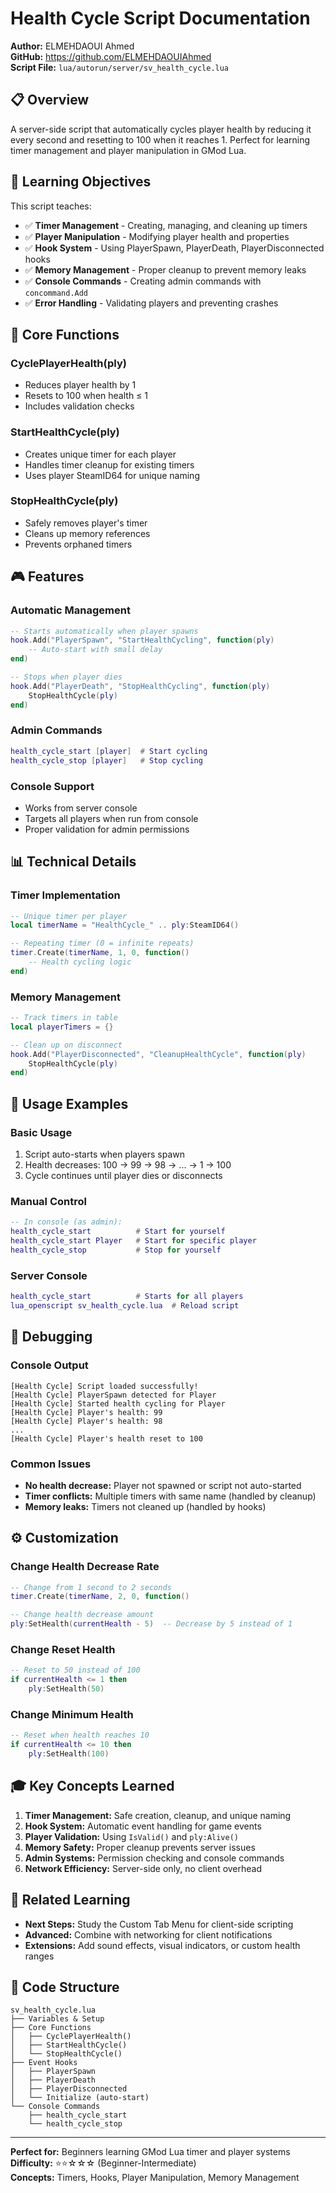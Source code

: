 # Health Cycle Script Documentation

**Author:** ELMEHDAOUI Ahmed  
**GitHub:** https://github.com/ELMEHDAOUIAhmed  
**Script File:** `lua/autorun/server/sv_health_cycle.lua`

## 📋 Overview

A server-side script that automatically cycles player health by reducing it every second and resetting to 100 when it reaches 1. Perfect for learning timer management and player manipulation in GMod Lua.

## 🎯 Learning Objectives

This script teaches:
- ✅ **Timer Management** - Creating, managing, and cleaning up timers
- ✅ **Player Manipulation** - Modifying player health and properties
- ✅ **Hook System** - Using PlayerSpawn, PlayerDeath, PlayerDisconnected hooks
- ✅ **Memory Management** - Proper cleanup to prevent memory leaks
- ✅ **Console Commands** - Creating admin commands with `concommand.Add`
- ✅ **Error Handling** - Validating players and preventing crashes

## 🔧 Core Functions

### **CyclePlayerHealth(ply)**
- Reduces player health by 1
- Resets to 100 when health ≤ 1
- Includes validation checks

### **StartHealthCycle(ply)**
- Creates unique timer for each player
- Handles timer cleanup for existing timers
- Uses player SteamID64 for unique naming

### **StopHealthCycle(ply)**
- Safely removes player's timer
- Cleans up memory references
- Prevents orphaned timers

## 🎮 Features

### **Automatic Management**
```lua
-- Starts automatically when player spawns
hook.Add("PlayerSpawn", "StartHealthCycling", function(ply)
    -- Auto-start with small delay
end)

-- Stops when player dies
hook.Add("PlayerDeath", "StopHealthCycling", function(ply)
    StopHealthCycle(ply)
end)
```

### **Admin Commands**
```lua
health_cycle_start [player]  # Start cycling
health_cycle_stop [player]   # Stop cycling
```

### **Console Support**
- Works from server console
- Targets all players when run from console
- Proper validation for admin permissions

## 📊 Technical Details

### **Timer Implementation**
```lua
-- Unique timer per player
local timerName = "HealthCycle_" .. ply:SteamID64()

-- Repeating timer (0 = infinite repeats)
timer.Create(timerName, 1, 0, function()
    -- Health cycling logic
end)
```

### **Memory Management**
```lua
-- Track timers in table
local playerTimers = {}

-- Clean up on disconnect
hook.Add("PlayerDisconnected", "CleanupHealthCycle", function(ply)
    StopHealthCycle(ply)
end)
```

## 🚀 Usage Examples

### **Basic Usage**
1. Script auto-starts when players spawn
2. Health decreases: 100 → 99 → 98 → ... → 1 → 100
3. Cycle continues until player dies or disconnects

### **Manual Control**
```lua
-- In console (as admin):
health_cycle_start          # Start for yourself
health_cycle_start Player   # Start for specific player
health_cycle_stop           # Stop for yourself
```

### **Server Console**
```lua
health_cycle_start          # Starts for all players
lua_openscript sv_health_cycle.lua  # Reload script
```

## 🐛 Debugging

### **Console Output**
```
[Health Cycle] Script loaded successfully!
[Health Cycle] PlayerSpawn detected for Player
[Health Cycle] Started health cycling for Player
[Health Cycle] Player's health: 99
[Health Cycle] Player's health: 98
...
[Health Cycle] Player's health reset to 100
```

### **Common Issues**
- **No health decrease:** Player not spawned or script not auto-started
- **Timer conflicts:** Multiple timers with same name (handled by cleanup)
- **Memory leaks:** Timers not cleaned up (handled by hooks)

## ⚙️ Customization

### **Change Health Decrease Rate**
```lua
-- Change from 1 second to 2 seconds
timer.Create(timerName, 2, 0, function()

-- Change health decrease amount
ply:SetHealth(currentHealth - 5)  -- Decrease by 5 instead of 1
```

### **Change Reset Health**
```lua
-- Reset to 50 instead of 100
if currentHealth <= 1 then
    ply:SetHealth(50)
```

### **Change Minimum Health**
```lua
-- Reset when health reaches 10
if currentHealth <= 10 then
    ply:SetHealth(100)
```

## 🎓 Key Concepts Learned

1. **Timer Management:** Safe creation, cleanup, and unique naming
2. **Hook System:** Automatic event handling for game events
3. **Player Validation:** Using `IsValid()` and `ply:Alive()`
4. **Memory Safety:** Proper cleanup prevents server issues
5. **Admin Systems:** Permission checking and console commands
6. **Network Efficiency:** Server-side only, no client overhead

## 🔗 Related Learning

- **Next Steps:** Study the Custom Tab Menu for client-side scripting
- **Advanced:** Combine with networking for client notifications
- **Extensions:** Add sound effects, visual indicators, or custom health ranges

## 📝 Code Structure

```
sv_health_cycle.lua
├── Variables & Setup
├── Core Functions
│   ├── CyclePlayerHealth()
│   ├── StartHealthCycle()
│   └── StopHealthCycle()
├── Event Hooks
│   ├── PlayerSpawn
│   ├── PlayerDeath
│   ├── PlayerDisconnected
│   └── Initialize (auto-start)
└── Console Commands
    ├── health_cycle_start
    └── health_cycle_stop
```

---

**Perfect for:** Beginners learning GMod Lua timer and player systems  
**Difficulty:** ⭐⭐☆☆☆ (Beginner-Intermediate)  
**Concepts:** Timers, Hooks, Player Manipulation, Memory Management
